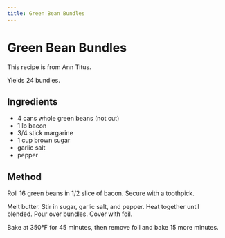 ```yaml
---
title: Green Bean Bundles
---
```


# Green Bean Bundles

This recipe is from Ann Titus.

Yields 24 bundles.

## Ingredients

*   4 cans whole green beans (not cut)
*   1 lb bacon
*   3/4 stick margarine
*   1 cup brown sugar
*   garlic salt
*   pepper

## Method

Roll 16 green beans in 1/2 slice of bacon. Secure with a toothpick.

Melt butter. Stir in sugar, garlic salt, and pepper. Heat
together until blended. Pour over bundles. Cover with foil.

Bake at 350°F for 45 minutes, then remove foil and bake 15 more minutes.
